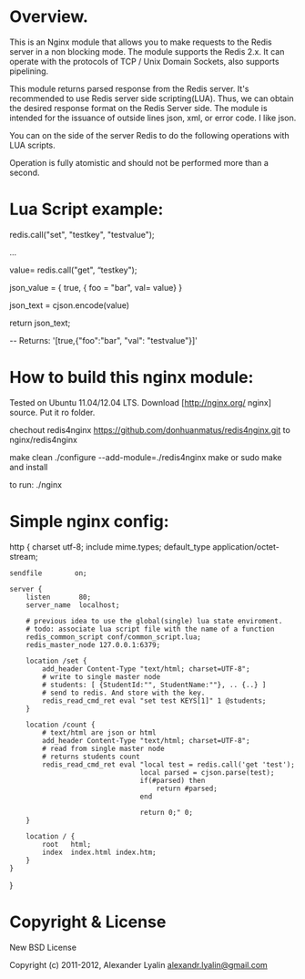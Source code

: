 Overview.
=============

This is an Nginx module that allows you to make requests to the Redis server in a non blocking mode. 
The module supports the Redis 2.x. It can operate with the protocols of TCP / Unix Domain Sockets, also supports pipelining.

This module returns parsed response from the Redis server. It's recommended to use Redis server side scripting(LUA). 
Thus, we can obtain the desired response format on the Redis Server side.
The module is intended for the issuance of outside lines json, xml, or error code. I like json. 


You can on the side of the server Redis to do the following operations with LUA scripts. 

Operation is fully atomistic and should not be performed more than a second.

Lua Script example:
=============
redis.call("set", "testkey", "testvalue");

...

value= redis.call("get", “testkey");

json_value = { true, { foo = "bar", val= value} }

json_text = cjson.encode(value)

return json_text;

-- Returns: '[true,{"foo":"bar", "val": "testvalue"}]'

How to build this nginx module:
=============

Tested on Ubuntu 11.04/12.04 LTS. 
Download [http://nginx.org/ nginx]  source. Put it ro folder.

chechout redis4nginx https://github.com/donhuanmatus/redis4nginx.git to nginx/redis4nginx

make clean
./configure --add-module=./redis4nginx
make
or 
sudo make and install

to run:
./nginx


Simple nginx config:
=============

http {
charset utf-8;
    include       mime.types;
    default_type  application/octet-stream;

    sendfile        on;

    server {
        listen       80;
        server_name  localhost;

        # previous idea to use the global(single) lua state enviroment.
        # todo: associate lua script file with the name of a function
        redis_common_script conf/common_script.lua;
        redis_master_node 127.0.0.1:6379;

        location /set {
            add_header Content-Type "text/html; charset=UTF-8";
            # write to single master node
            # students: [ {StudentId:"", StudentName:""}, .. {..} ]
            # send to redis. And store with the key. 
            redis_read_cmd_ret eval "set test KEYS[1]" 1 @students;
        }

        location /count {
            # text/html are json or html 
            add_header Content-Type "text/html; charset=UTF-8";
            # read from single master node
            # returns students count
            redis_read_cmd_ret eval "local test = redis.call('get 'test');
                                    local parsed = cjson.parse(test);
                                    if(#parsed) then
                                        return #parsed;
                                    end
                                    
                                    return 0;" 0;
        }

        location / {
            root   html;
            index  index.html index.htm;
        }
    }

}

Copyright & License
=============

New BSD License

Copyright (c) 2011-2012, Alexander Lyalin <alexandr.lyalin@gmail.com>
